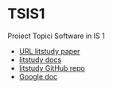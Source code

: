 # TSIS1
Proiect Topici Software in IS 1

- [URL litstudy paper](https://pdf.sciencedirectassets.com/312019/1-s2.0-S2352711022X00046/1-s2.0-S235271102200125X/main.pdf?X-Amz-Security-Token=IQoJb3JpZ2luX2VjENr%2F%2F%2F%2F%2F%2F%2F%2F%2F%2FwEaCXVzLWVhc3QtMSJHMEUCIGHxUR0rwNZH7W5SmSlcyQ7GZkyNvHqRUZ9N7mIryDzrAiEAuY2%2F5hlAyEsghKAq0XR89Me9V9inBLPqxvaFfYbl4rgqvAUIk%2F%2F%2F%2F%2F%2F%2F%2F%2F%2F%2FARAFGgwwNTkwMDM1NDY4NjUiDBhbswx%2BXptSQR%2BB%2FiqQBd3W8YeRa3Kg71xN1DP1RuIiKjGmWS7E5pCZ8vbYknDiL23eFT3jmsCt2TYbpQFxssrqBTJDD8aywA6ukyOzqsEiGgh0D7GRSwZuxuo7tGTPiPJUho1EhCm234Vw%2Brf8RiXLUXZTj1ahpifoELWz4brk70Eo1X4gqrOkRdX%2FZ%2BbMXh2SqKDAHO36343zi%2B2bpmz4JZ0Hokc146IKgn7M7vsOgcUD1sehP%2FU5G7PBWr47acKYzV4IcjSwcBnWrKlCOsSzVNkfXRAjlRfkg0%2F5Xg%2BwYsGssHon40tSHED2NCQzhgvgtycZ9A0lZm%2B7iFhLOaQs%2BpcRbh2W1LISF%2BHguOUi9sXGbImv2KvPMnG%2BT2Hd2R5tLI10F%2FkFgmO1MLvaYAvZ0rUVMRrPebe3JdYIujYCuAnD6gL93HSGgnsxzjkTId6gogRP3BEeX3UCFmsYk1nfzom6jfawnylGa1OuGYWxQT2QurnzeR7wQhAe9qM5qUptg%2FaOBpD68pQrXIf4YrhKUIJ7Rj1lyjGBER6C5Ltn9kjVxgp2sJ7fA7NIn1jBl%2BKQVXkXZQDnAHqVYI1I6Y4yhsn%2FHJST%2F6HVzCui0nwZVezkU7fRyiuWf8em%2FCLBbGk3q1iG1TJm0R77WVk6JFHxwdGgjSK%2FN4U2PDSLm2zOcpdF0kUySg%2FMG7mNJMzH07k7cRpy4nSoqrbiWHag%2F9LEr9G0t%2FXsQmfszG6bIzERv7ysoIG5QvJLkDyvY3jt8Z9Sjh9JkB2ZiqhePCn5Gbyq2%2F1mgGhL1ux09uBzgdZBvvIkl4hC0zKJpS2IuKef3AHc%2FAWYy7ESaoUEOoMAN4tGxKWl4mZfK00OnRFnOJMqbHrdaV5YY4dH%2BJZHOI1iMKeD4roGOrEBm%2BfB6uBzZAKGbOSAWu6cluAiGnGfv%2BqS57mAGBF%2B0gtKdmLAEfJ9rlmmmMEIUgGUKxQspFl0H5ARAPQvX5cAkszwddyyFtQBjaN42VNAW8V6Vr5GZtclRXbLupiUl2oJ20iSCZ6Zqe%2B2Oah6%2FQCPrzbECwr1q1YLvqiXSgvR48y8FVDELLb%2B2cnr4%2BnOFbUwdr4M7IaS0fcycGmPKJsplwLbJhjP4oPl9%2FgIWQS%2F8jam&X-Amz-Algorithm=AWS4-HMAC-SHA256&X-Amz-Date=20241210T191153Z&X-Amz-SignedHeaders=host&X-Amz-Expires=300&X-Amz-Credential=ASIAQ3PHCVTY7C6ANVHO%2F20241210%2Fus-east-1%2Fs3%2Faws4_request&X-Amz-Signature=8d8c177bad750c51e14eca0bf262d7920ba7d9005f8adda62e2a388ae5dfdd9c&hash=5d65c99353102c1258be58dbf943ad9cef276779f4a9292711df9150a1701fba&host=68042c943591013ac2b2430a89b270f6af2c76d8dfd086a07176afe7c76c2c61&pii=S235271102200125X&tid=spdf-093cb017-7354-476d-b20d-a446ebfba652&sid=ea34fade7a4745437498c56101a6932975a4gxrqb&type=client&tsoh=d3d3LnNjaWVuY2VkaXJlY3QuY29t&ua=14085d02070958025157&rr=8eff8b16dd90e5aa&cc=ro)
- [litstudy docs](https://nlesc.github.io/litstudy/)
- [litstudy GitHub repo](https://github.com/NLeSC/litstudy)
- [Google doc](https://docs.google.com/document/d/1OBBtvNfDtWjxW3rMWc8gJ7GP_OVwsyeCuQtmKcYeD9A/edit?usp=sharing)
